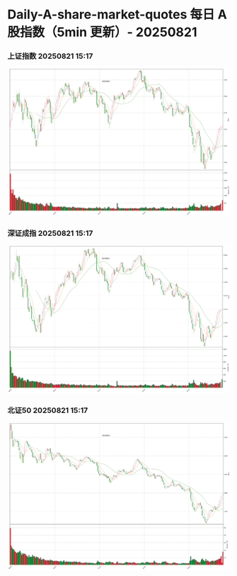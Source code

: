 
# Daily-A-share-market-quotes 每日 A 股指数（5min 更新）- 20250821

### 上证指数 20250821 15:17
![](./fig/2025/8/20250821-sh000001.png)

### 深证成指 20250821 15:17
![](./fig/2025/8/20250821-sz399001.png)

### 北证50 20250821 15:17
![](./fig/2025/8/20250821-bj899050.png)
